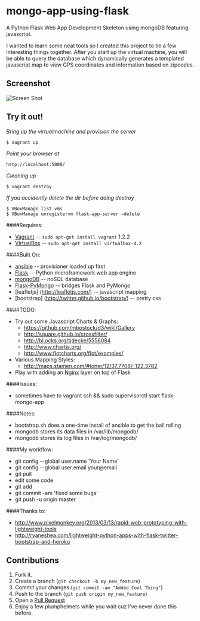 mongo-app-using-flask
===============

A Python Flask Web App Development Skeleton using mongoDB featuring javascript.

I wanted to learn some neat tools so I created this project to tie a few interesting things together.  After you start up the virtual machine, you will be able to query the database which dynamically generates a templated javascript map to view GPS coordinates and information based on zipcodes.

Screenshot
----------
![Screen Shot](./flask-mongo-app-screenshot.png?raw=true)


Try it out!
-----------
*Bring up the virtualmachine and provision the server*

    $ vagrant up

_Point your browser at_

    http://localhost:5000/

_Cleaning up_

    $ vagrant destroy

_If you accidently delete the dir before doing destroy_

    $ VBoxManage list vms
    $ VBoxManage unregistervm flask-app-server –delete

####Requires:
* [Vagrant](http://www.vagrantup.com/) -- `sudo apt-get install vagrant` 1.2.2
* [VirtualBox](https://www.virtualbox.org/wiki/Downloads/) -- `sudo apt-get install virtualbox-4.2`

####Built On:
* [ansible](https://github.com/ansible/ansible/) -- provisioner loaded up first
* [Flask](http://flask.pocoo.org) -- Python microframework web app engine
* [mongoDB](http://mongodb.org) -- noSQL database
* [Flask-PyMongo](http://flask-pymongo.readthedocs.org/en/latest/) -- bridges Flask and PyMongo
* [leafletjs] (http://leafletjs.com/) -- javascript mapping
* [bootstrap] (http://twitter.github.io/bootstrap/) -- pretty css

####TODO:
* Try out some Javascript Charts & Graphs:
    * https://github.com/mbostock/d3/wiki/Gallery
    * http://square.github.io/crossfilter/ 
    * http://bl.ocks.org/tjdecke/5558084
    * http://www.chartjs.org/
    * http://www.flotcharts.org/flot/examples/
* Various Mapping Styles:
    * http://maps.stamen.com/#toner/12/37.7706/-122.3782
* Play with adding an [Nginx](http://wiki.nginx.org/Main) layer on top of Flask


####Issues:
* sometimes have to vagrant ssh && sudo supervisorctl start flask-mongo-app

####Notes:
* bootstrap.sh does a one-time install of ansible to get the ball rolling
* mongodb stores its data files in /var/lib/mongodb/
* mongodb stores its log files in /var/log/mongodb/

####My workflow:
* git config --global user.name 'Your Name'
* git config --global user.email your@email
* git pull
* edit some code
* git add <new files>
* git commit -am 'fixed some bugs'
* git push -u origin master

####Thanks to:
* http://www.pixelmonkey.org/2013/03/13/rapid-web-prototyping-with-lightweight-tools
* http://ryaneshea.com/lightweight-python-apps-with-flask-twitter-bootstrap-and-heroku

Contributions
------------

1. Fork it.
2. Create a branch (`git checkout -b my_new_feature`)
3. Commit your changes (`git commit -am "Added Cool Thing"`)
4. Push to the branch (`git push origin my_new_feature`)
5. Open a [Pull Request][1]
6. Enjoy a few plumphelmets while you wait cuz I've never done this before.

[1]: http://github.com/ubergarm/flask-mongo-app/pulls

